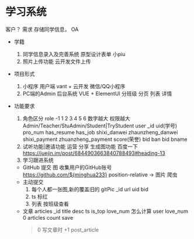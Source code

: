 # 学习系统

  客户？
  需求  存储同学信息，  OA
  - 学籍
    1. 同学信息录入及完善系统
      原型设计表单 小piu
    2. 照片上传功能
      云开发文件上传
  - 项目形式
    1. 小程序 用户端
      vant + 云开发
      微信/QQ小程序
    2. PC端的Admin 后台系统
      VUE + ElementUI
      分班级 分页 列表
      详情

  - 功能要求
    1. 角色区分 role -1 1 2 3 4 5 6 数字越大 权限越大
      Admin/Teacher/StuAdmin/Student|TryStudent
      user _id uid(学号) pro_num has_resume has_job shixi_danwei zhaunzheng_danwei shixi_payment zhuanzheng_payment score(荣誉) bid
      ban
        bid bname
    2. 试听功能|邀请功能 运营 分享
      生成图功能 百度一下
      https://juejin.im/post/6844903663840788493#heading-13
    3. 学习跟进系统
      - GitHub 提交 图
        收集用户的GitHub账号
        https://github.com/${minghua233}
        position-relative -> 图片
        爬虫 
      - 主动提交
        1. 每个人都一张图,新的覆盖旧的
          gitPic _id url uid bid
        2. ts 标红
        3. 列表 按班级查看
      - 文章
        articles
        _id title desc ts is_top
        love_num 怎么计算
        user love_num 0 articles count save
        > 0 写文章时 +1
        post_article 

      

